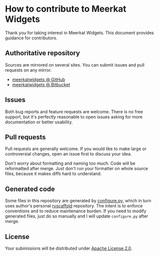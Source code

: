 <!--- Generated by scripts/configure.py --->
# How to contribute to Meerkat Widgets

Thank you for taking interest in Meerkat Widgets. This document provides guidance for contributors.

## Authoritative repository

Sources are mirrored on several sites. You can submit issues and pull requests on any mirror.

* [meerkatwidgets @ GitHub](https://github.com/robertvazan/meerkatwidgets)
* [meerkatwidgets @ Bitbucket](https://bitbucket.org/robertvazan/meerkatwidgets)

## Issues

Both bug reports and feature requests are welcome. There is no free support,
but it's perfectly reasonable to open issues asking for more documentation or better usability.

## Pull requests

Pull requests are generally welcome.
If you would like to make large or controversial changes, open an issue first to discuss your idea.

Don't worry about formatting and naming too much. Code will be reformatted after merge.
Just don't run your formatter on whole source files, because it makes diffs hard to understand.

## Generated code

Some files in this repository are generated by [configure.py](scripts/configure.py),
which in turn uses author's personal [rvscaffold](https://github.com/robertvazan/rvscaffold) repository.
The intent is to enforce conventions and to reduce maintenance burden.
If you need to modify generated files, just do so manually and I will update `configure.py` after merge.

## License

Your submissions will be distributed under [Apache License 2.0](LICENSE).
